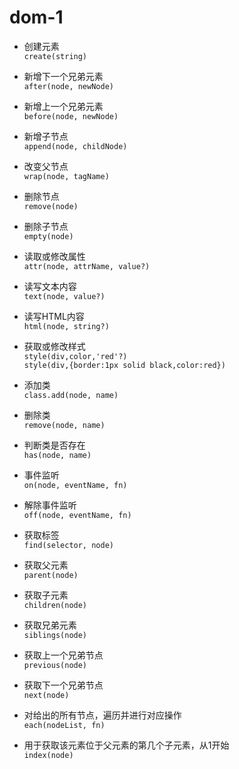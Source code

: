 # dom-1
+ 创建元素  
 `create(string)`
+ 新增下一个兄弟元素  
 `after(node, newNode)`
+ 新增上一个兄弟元素  
 `before(node, newNode)`
+ 新增子节点  
  `append(node, childNode)`
+ 改变父节点  
  `wrap(node, tagName)`
+ 删除节点  
  `remove(node)`
+ 删除子节点  
  `empty(node)`

+ 读取或修改属性  
  `attr(node, attrName, value?)`

+ 读写文本内容  
  `text(node, value?)`

+ 读写HTML内容  
  `html(node, string?)`

+ 获取或修改样式  
  `style(div,color,'red'?)`  
  `style(div,{border:1px solid black,color:red})`


+  添加类  
 `class.add(node, name)`
+ 删除类  
  `remove(node, name)`
+ 判断类是否存在  
  `has(node, name)`

+ 事件监听  
  `on(node, eventName, fn)`

+ 解除事件监听  
  `off(node, eventName, fn)`

+ 获取标签  
 `find(selector, node)`

+ 获取父元素  
 `parent(node)`

+ 获取子元素  
  `children(node)`

+ 获取兄弟元素  
 `siblings(node)`

+ 获取上一个兄弟节点  
  `previous(node)`

+ 获取下一个兄弟节点  
 `next(node)`

+ 对给出的所有节点，遍历并进行对应操作  
  `each(nodeList, fn)`

+ 用于获取该元素位于父元素的第几个子元素，从1开始  
 `index(node)`
